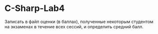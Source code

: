 # C-Sharp-Lab4
Записать в файл оценки (в баллах), полученные некоторым студентом на экзаменах в течение всех сессий, и определить средний балл.
